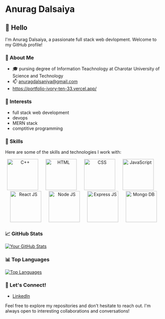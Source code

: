 # Anurag Dalsaiya

## 👋 Hello

I'm Anurag Dalsaiya, a passionate full stack web devlopment. Welcome to my GitHub profile!

### 🌱 About Me

- 🎓 pursing degree of Information Teachnology at Charotar University of Science and Technology
- 📫 anuragdalsaniya@gmail.com
- https://portfolio-ivory-ten-33.vercel.app/

### 🔭 Interests

- full stack web development
- devops
- MERN stack
- comptitive programming

### 🚀 Skills

Here are some of the skills and technologies I work with:

<p align="center">
  <img src="https://upload.wikimedia.org/wikipedia/commons/1/18/ISO_C%2B%2B_Logo.svg" alt="C++" width="100"  style="margin-right: 20px;" />
  <img src="https://www.w3.org/html/logo/downloads/HTML5_1Color_Black.svg" alt="HTML" width="100"  style="margin-right: 20px;" />
  <img src="https://upload.wikimedia.org/wikipedia/commons/d/d5/CSS3_logo_and_wordmark.svg" alt="CSS" width="100"  style="margin-right: 20px;" />
  <img src="https://upload.wikimedia.org/wikipedia/commons/6/6a/JavaScript-logo.png" alt="JavaScript" width="100"  style="margin-right: 20px;" />
  <img src="https://upload.wikimedia.org/wikipedia/commons/a/a7/React-icon.svg" alt="React JS" width="100"  style="margin-right: 20px;" />
  <img src="https://upload.wikimedia.org/wikipedia/commons/d/d9/Node.js_logo.svg" alt="Node JS" width="100" style="margin-right: 20px;" />
  <img src="https://upload.wikimedia.org/wikipedia/commons/6/64/Expressjs.png" alt="Express JS" width="100"  style="margin-right: 20px;" />
  <img src="https://webassets.mongodb.com/_com_assets/cms/mongodb_logo1-76twgcu2dm.png" alt="Mongo DB" width="100"  />
</p>

### 📈 GitHub Stats

[![Your GitHub Stats](https://github-readme-stats.vercel.app/api?username=anurag270102&show_icons=true&hide_title=true&hide=prs,contribs&theme=radical)](https://github.com/anurag270102)

### 📊 Top Languages

[![Top Languages](https://github-readme-stats.vercel.app/api/top-langs/?username=anurag270102&layout=compact&theme=radical)](https://github.com/anurag270102)

### 🤝 Let's Connect!

- [LinkedIn](https://www.linkedin.com/in/anurag-dalsaniya-48a48b254/)

Feel free to explore my repositories and don't hesitate to reach out. I'm always open to interesting collaborations and conversations!

